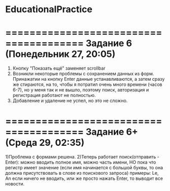 # EducationalPractice
=======================================
Задание 6 (Понедельник 27, 20:05)
=======================================
1) Кнопку "Показать ещё" заменяет scrollbar
2) Возникли некоторые проблемы с сохранением данных из форм. Принажатии на кнопку Enter данные устанавливаются, а затем сразу же стираются,
на то, чтобы я потратил очень много времени (часов 6-7), но у меня так и не вышло, поэтому поиск, авторизация и регистрация работают
не полностью.
3) Добавление и удаление не успел, но это не сложно.
 
=======================================
Задание 6+ (Среда 29, 02:35)
=======================================
1)Проблема с формами решена.
2)Теперь работает поиск(отправить - Enter):
  можно вводить полное имя, 
  можно часть имени, 
  НО пока что регистр имеет значение (если имя начинается с большой буквы, то она должна присутствовать в слове из поискового запроса)
  примеры: Le, An 
  если ничего не вводить, или же просто нажать Enter, то выводит все новости.
 
